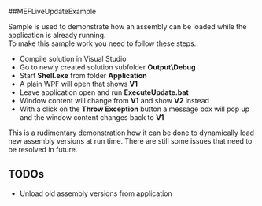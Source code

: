 ##MEFLiveUpdateExample

Sample is used to demonstrate how an assembly can be loaded while the application is already running.<br>
To make this sample work you need to follow these steps.
* Compile solution in Visual Studio
* Go to newly created solution subfolder <b>Output\Debug</b>
* Start <b>Shell.exe</b> from folder <b>Application</b>
* A plain WPF will open that shows <b>V1</b>
* Leave application open and run <b>ExecuteUpdate.bat</b>
* Window content will change from <b>V1</b> and show <b>V2</b> instead
* With a click on the <b>Throw Exception</b> button a message box will pop up and the window content changes back to <b>V1</b>

This is a rudimentary demonstration how it can be done to dynamically load new assembly versions at run time.
There are still some issues that need to be resolved in future.

## TODOs
* Unload old assembly versions from application

